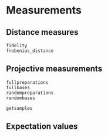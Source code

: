 # Measurements

## Distance measures
```@docs
fidelity
frobenius_distance
```

## Projective measurements
```@docs
fullpreparations
fullbases
randompreparations
randombases
```

```@docs
getsamples
```

## Expectation values


